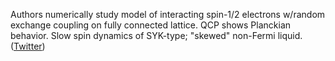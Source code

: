 
Authors numerically study model of interacting spin-1/2 electrons w/random exchange coupling on fully connected lattice. QCP shows Planckian behavior. Slow spin dynamics of SYK-type; "skewed" non-Fermi liquid. ([Twitter](https://twitter.com/JoshuahHeath/status/1372246383391047683))
